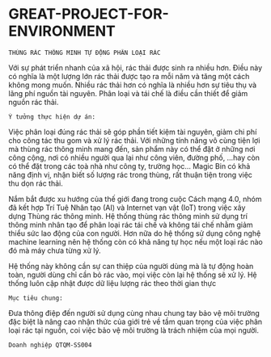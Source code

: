    # GREAT-PROJECT-FOR-ENVIRONMENT
    
    THÙNG RÁC THÔNG MINH TỰ ĐỘNG PHÂN LOẠI RÁC


   Với sự phát triển nhanh của xã hội, rác thải được sinh ra nhiều hơn. Điều này có nghĩa là một lượng lớn rác thải được tạo ra mỗi năm và tăng một cách không mong muốn. Nhiều rác thải hơn có nghĩa là nhiều hơn sự tiêu thụ và lãng phí nguồn tài nguyên. Phân loại và tái chế là điều cần thiết để giảm nguồn rác thải.

    Ý tưởng thực hiện dự án:
                                                   
   Việc phân loại đúng rác thải sẽ góp phần tiết kiệm tài nguyên, giảm chi phí cho công tác thu gom và xử lý rác thải. Với những tính năng vô cùng tiện lợi mà thùng rác thông minh mang đến, sản phẩm này có thể đặt ở những nơi công cộng, nơi có nhiều người qua lại như công viên, đường phố, …hay còn có thể đặt trong các toà nhà như công ty, trường học… Magic Bin có khả năng định vị, nhận biết số lượng rác trong thùng, rất thuận tiện trong việc thu dọn rác thải.
   
   Nắm bắt được xu hướng của thế giới đang trong cuộc Cách mạng 4.0, nhóm đã kết hợp Trí Tuệ Nhân tạo (AI) và Internet vạn vật  (IoT) trong việc xây dựng Thùng rác thông minh. Hệ thống thùng rác thông minh sử dụng trí thông minh nhân tạo để phân loại rác tái chế và không tái chế nhằm giảm thiểu sức lao động của con người. Hơn nữa do hệ thống sử dụng công nghệ machine learning nên hệ thống còn có khả năng tự học nếu một loại rác nào đó mà máy chưa từng xử lý.
   
   Hệ thống này không cần sự can thiệp của người dùng mà là tự động hoàn toàn, người dùng chỉ cần bỏ rác vào, mọi việc còn lại hệ thống sẽ xử lý. Hệ thống luôn cập nhật được dữ liệu lượng rác theo thời gian thực


    
    Mục tiêu chung:
    
   Đưa thông điệp đến người sử dụng cùng nhau chung tay bảo vệ môi trường đặc biệt là nâng cao nhận thức của giới trẻ về tầm quan trọng của việc phân loại rác tại nguồn, coi việc bảo vệ môi trường là trách nhiệm của mọi người.

    Doanh nghiệp QTQM-SS004
